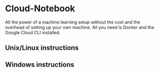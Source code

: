 # Cloud-Notebook

All the power of a machine learning setup without the cost and the overhead of setting up your own machine.
All you need is Docker and the Google Cloud CLI installed.

## Unix/Linux instructions

## Windows instructions

